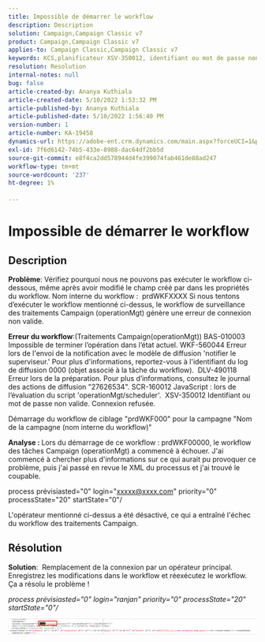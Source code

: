 ```yaml
---
title: Impossible de démarrer le workflow
description: Description
solution: Campaign,Campaign Classic v7
product: Campaign,Campaign Classic v7
applies-to: Campaign Classic,Campaign Classic v7
keywords: KCS,planificateur XSV-350012, identifiant ou mot de passe non valide. Connexion refusée.
resolution: Resolution
internal-notes: null
bug: false
article-created-by: Ananya Kuthiala
article-created-date: 5/10/2022 1:53:32 PM
article-published-by: Ananya Kuthiala
article-published-date: 5/10/2022 1:56:40 PM
version-number: 1
article-number: KA-19458
dynamics-url: https://adobe-ent.crm.dynamics.com/main.aspx?forceUCI=1&pagetype=entityrecord&etn=knowledgearticle&id=28ed9290-68d0-ec11-a7b5-0022480a8e40
exl-id: 7f6d6142-74b5-433e-8988-dac64df2bb5d
source-git-commit: e8f4ca2dd578944d4fe399074fab461de88ad247
workflow-type: tm+mt
source-wordcount: '237'
ht-degree: 1%

---
```


# Impossible de démarrer le workflow

## Description


<b>Problème</b>: Vérifiez pourquoi nous ne pouvons pas exécuter le workflow ci-dessous, même après avoir modifié le champ créé par dans les propriétés du workflow. Nom interne du workflow :  prdWKFXXXX Si nous tentons d’exécuter le workflow mentionné ci-dessus, le workflow de surveillance des traitements Campaign (operationMgt) génère une erreur de connexion non valide.

<b>Erreur du workflow</b>:(Traitements Campaign(operationMgt)) BAS-010003 Impossible de terminer l’opération dans l’état actuel.
WKF-560044 Erreur lors de l&#39;envoi de la notification avec le modèle de diffusion &#39;notifier le superviseur.&#39; Pour plus d&#39;informations, reportez-vous à l&#39;identifiant du log de diffusion 0000 (objet associé à la tâche du workflow).
 DLV-490118 Erreur lors de la préparation. Pour plus d’informations, consultez le journal des actions de diffusion &quot;27626534&quot;.
SCR-160012 JavaScript : lors de l’évaluation du script &#39;operationMgt/scheduler&#39;.
 XSV-350012 Identifiant ou mot de passe non valide. Connexion refusée.

Démarrage du workflow de ciblage &quot;prdWKF000&quot; pour la campagne &quot;Nom de la campagne (nom interne du workflow)&quot;



<b>Analyse : </b>
Lors du démarrage de ce workflow : prdWKF00000, le workflow des tâches Campaign (operationMgt) a commencé à échouer.
J&#39;ai commencé à chercher plus d&#39;informations sur ce qui aurait pu provoquer ce problème, puis j&#39;ai passé en revue le XML du processus et j&#39;ai trouvé le coupable.

process prévisiasted=&quot;0&quot; login=&quot;xxxxx@xxxx.com&quot; priority=&quot;0&quot; processState=&quot;20&quot; startState=&quot;0&quot;/

L&#39;opérateur mentionné ci-dessus a été désactivé, ce qui a entraîné l&#39;échec du workflow des traitements Campaign.


## Résolution


<b>Solution</b>:  Remplacement de la connexion par un opérateur principal. Enregistrez les modifications dans le workflow et réexécutez le workflow. Ça a résolu le problème !

*process prévisiasted=&quot;0&quot; login=&quot;ranjan&quot; priority=&quot;0&quot;*
*processState=&quot;20&quot; startState=&quot;0&quot;/*



![](assets/852729f9-68d0-ec11-a7b5-0022480a8e40.png)
